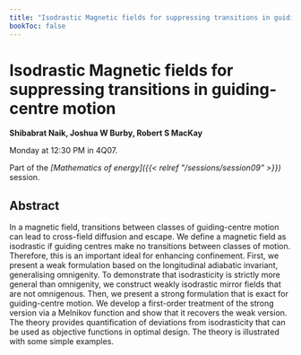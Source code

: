 ```yaml
---
title: "Isodrastic Magnetic fields for suppressing transitions in guiding-centre motion"
bookToc: false
---
```


# Isodrastic Magnetic fields for suppressing transitions in guiding-centre motion

**Shibabrat Naik, Joshua W Burby, Robert S MacKay**

Monday at 12:30 PM in 4Q07.

Part of the *[Mathematics of energy]({{< relref "/sessions/session09" >}})* session.

## Abstract

In a magnetic field, transitions between classes of guiding-centre motion can lead to cross-field diffusion and escape. We define a magnetic field as isodrastic if guiding centres make no transitions between classes of motion. Therefore, this is an important ideal for enhancing confinement. First, we present a weak formulation based on the longitudinal adiabatic invariant, generalising omnigenity. To demonstrate that isodrasticity is strictly more general than omnigenity, we construct weakly isodrastic mirror fields that are not omnigenous. Then, we present a strong formulation that is exact for guiding-centre motion. We develop a first-order treatment of the strong version via a Melnikov function and show that it recovers the weak version. The theory provides quantification of deviations from isodrasticity that can be used as objective functions in optimal design. The theory is illustrated with some simple examples.  


